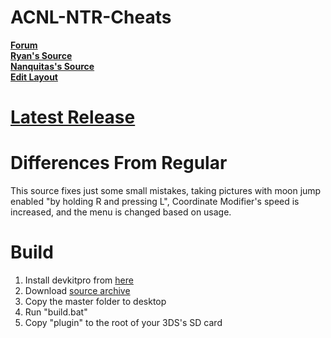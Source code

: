 # ACNL-NTR-Cheats
[**Forum**](https://gbatemp.net/threads/release-animal-crossing-new-leaf-multi-cheat-ntr-plugin.428522/)  
[**Ryan's Source**](https://github.com/RyDog199/ACNL-NTR-Cheats)  
[**Nanquitas's Source**](https://github.com/Nanquitas/ACNL-NTR-Cheats)  
[**Edit Layout**](https://github.com/SirBeethoven/ACNL-NTR-Cheats/wiki/Edit-Layout) 
# [Latest Release](https://github.com/SirBeethoven/ACNL-NTR-Cheats/blob/master/ACNL_MULTI.plg?raw=true)
# Differences From Regular
This source fixes just some small mistakes, taking pictures with moon jump enabled "by holding R and pressing L", Coordinate Modifier's speed is increased, and the menu is changed based on usage.
# Build  
1. Install devkitpro from [here](https://sourceforge.net/projects/devkitpro/)    
2. Download [source archive](https://github.com/SirBeethoven/ACNL-NTR-Cheats/archive/master.zip)  
3. Copy the master folder to desktop  
4. Run "build.bat"  
5. Copy "plugin" to the root of your 3DS's SD card  
